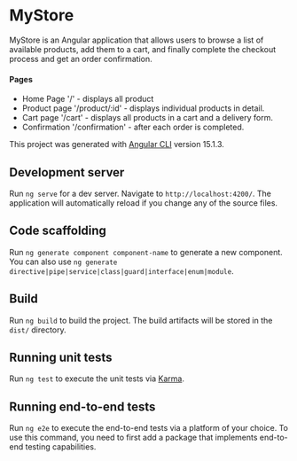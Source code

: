 # MyStore

MyStore is an Angular application that allows users to browse a list of available products, add them to a cart, and finally complete the checkout process and get an order confirmation.
#### Pages
* Home Page '/' - displays all product
* Product page '/product/:id' - displays individual products in detail.
* Cart page '/cart' - displays all products in a cart and a delivery form.
* Confirmation '/confirmation' - after each order is completed.

This project was generated with [Angular CLI](https://github.com/angular/angular-cli) version 15.1.3.

## Development server

Run `ng serve` for a dev server. Navigate to `http://localhost:4200/`. The application will automatically reload if you change any of the source files.

## Code scaffolding

Run `ng generate component component-name` to generate a new component. You can also use `ng generate directive|pipe|service|class|guard|interface|enum|module`.

## Build

Run `ng build` to build the project. The build artifacts will be stored in the `dist/` directory.

## Running unit tests

Run `ng test` to execute the unit tests via [Karma](https://karma-runner.github.io).

## Running end-to-end tests

Run `ng e2e` to execute the end-to-end tests via a platform of your choice. To use this command, you need to first add a package that implements end-to-end testing capabilities.

